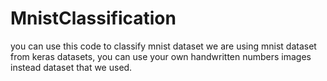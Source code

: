 # MnistClassification

you can use this code to classify mnist dataset
we are using mnist dataset from keras datasets, you can use your own handwritten numbers images instead dataset that we used.
